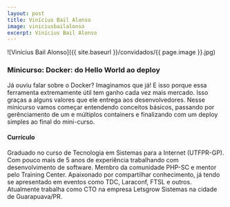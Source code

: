 ```yaml
---
layout: post
title: Vinícius Bail Alonso
image: viniciusbailalonso
excerpt: Vinícius Bail Alonso
---
```

![Vinícius Bail Alonso]({{ site.baseurl }}/convidados/{{ page.image }}.jpg)

### Minicurso: Docker: do Hello World ao deploy

Já ouviu falar sobre o Docker? Imaginamos que já! E isso porque essa ferramenta extremamente útil tem ganho cada vez mais mercado. Isso graças a alguns valores que ele entrega aos desenvolvedores. Nesse minicurso vamos começar entendendo conceitos básicos, passando por gerênciamento de um e múltiplos containers e finalizando com um deploy simples ao final do mini-curso.

#### Currículo

Graduado no curso de Tecnologia em Sistemas para a Internet (UTFPR-GP). Com pouco mais de 5 anos de experiência trabalhando com desenvolvimento de software. Membro da comunidade PHP-SC e mentor pelo Training Center. Apaixonado por compartilhar conhecimento, já tendo se apresentado em eventos como TDC, Laraconf, FTSL e outros. Atualmente trabalha como CTO na empresa Letsgrow Sistemas na cidade de Guarapuava/PR.
